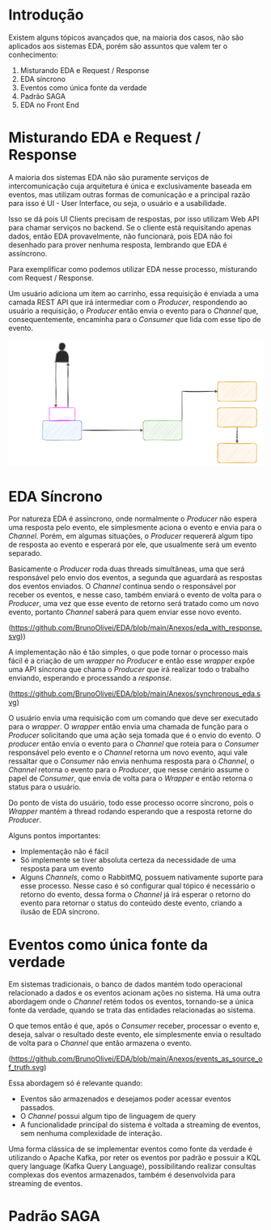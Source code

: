 # Introdução

Existem alguns tópicos avançados que, na maioria dos casos, não são aplicados aos sistemas EDA, porém são assuntos que valem ter o conhecimento:

1. Misturando EDA e Request  / Response 
2. EDA síncrono
3. Eventos como única fonte da verdade 
4. Padrão SAGA
5. EDA no Front End

# Misturando EDA e Request / Response

A maioria dos sistemas EDA não são puramente serviços de intercomunicação cuja arquitetura é única e exclusivamente baseada em eventos, mas utilizam outras formas de comunicação e a principal razão para isso é UI - User Interface, ou seja, o usuário e a usabilidade.

Isso se dá pois UI Clients precisam de respostas, por isso utilizam Web API para chamar serviços no backend. Se o cliente está requisitando apenas dados, então EDA provavelmente, não funcionará, pois EDA não foi desenhado para prover nenhuma resposta, lembrando que EDA é assíncrono. 

Para exemplificar como podemos utilizar EDA nesse processo, misturando com Request / Response. 

Um usuário adiciona um item ao carrinho, essa requisição é enviada a uma camada REST API que irá intermediar com o _Producer_, respondendo ao usuário a requisição, o _Producer_ então envia o evento para o _Channel_ que, consequentemente, encaminha para o _Consumer_ que lida com esse tipo de evento. 

![[mixing_eda_with_request_response]](https://github.com/BrunoOlivei/EDA/blob/main/Anexos/mixing_eda_with_request_response.svg)
# EDA Síncrono

Por natureza EDA é assíncrono, onde normalmente o _Producer_ não espera uma resposta pelo evento, ele simplesmente aciona o evento e envia para o _Channel_. Porém, em algumas situações, o _Producer_ requererá algum tipo de resposta ao evento e esperará por ele, que usualmente será um evento separado. 

Basicamente o _Producer_ roda duas threads simultâneas, uma que será responsável pelo envio dos eventos, a segunda que aguardará as respostas dos eventos enviados. O _Channel_ continua sendo o responsável por receber os eventos, e nesse caso, também enviará o evento de volta para o _Producer_, uma vez que esse evento de retorno será tratado como um novo evento, portanto _Channel_ saberá para quem enviar esse novo evento. 

(https://github.com/BrunoOlivei/EDA/blob/main/Anexos/eda_with_response.svg))

A implementação não é tão simples, o que pode tornar o processo mais fácil é a criação de um _wrapper_ no _Producer_ e então esse _wrapper_ expõe uma API síncrona que chama o _Producer_ que irá realizar todo o trabalho enviando, esperando e processando a _response_.

(https://github.com/BrunoOlivei/EDA/blob/main/Anexos/synchronous_eda.svg)

O usuário envia uma requisição com um comando que deve ser executado para o _wrapper_. O _wrapper_ então envia uma chamada de função para o _Producer_ solicitando que uma ação seja tomada que é o envio do evento. O _producer_ então envia o evento para o _Channel_ que roteia para o _Consumer_ responsável pelo evento e o _Channel_ retorna um novo evento, aqui vale ressaltar que o _Consumer_ não envia nenhuma resposta para o _Channel_, o _Channel_ retorna o evento para o _Producer_, que nesse cenário assume o papel de _Consumer_, que envia de volta para o _Wrapper_ e então retorna o status para o usuário. 

Do ponto de vista do usuário, todo esse processo ocorre síncrono, pois o _Wrapper_ mantém a thread rodando esperando que a resposta retorne do _Producer_.

Alguns pontos importantes:

- Implementação não é fácil
- Só implemente se tiver absoluta certeza da necessidade de uma resposta para um evento
- Alguns _Channels_, como o RabbitMQ, possuem nativamente suporte para esse processo. Nesse caso é só configurar qual tópico é necessário o retorno do evento, dessa forma o _Channel_ já irá esperar o retorno do evento para retornar o status do conteúdo deste evento, criando a ilusão de EDA síncrono.

# Eventos como única fonte da verdade 

Em sistemas tradicionais, o banco de dados mantém todo operacional relacionado a dados e os eventos acionam ações no sistema. Há uma outra abordagem onde o _Channel_ retém todos os eventos, tornando-se a única fonte da verdade, quando se trata das entidades relacionadas ao sistema. 

O que temos então é que, após o _Consumer_ receber, processar o evento e, deseja, salvar o resultado deste evento, ele simplesmente envia o resultado de volta para o _Channel_ que então armazena o evento. 

(https://github.com/BrunoOlivei/EDA/blob/main/Anexos/events_as_source_of_truth.svg)

Essa abordagem só é relevante quando:

- Eventos são armazenados e desejamos poder acessar eventos passados.
- O _Channel_ possui algum tipo de linguagem de query
- A funcionalidade principal do sistema é voltada a streaming de eventos, sem nenhuma complexidade de interação. 

Uma forma clássica de se implementar eventos como fonte da verdade é utilizando o Apache Kafka, por reter os eventos por padrão e possuir a KQL query language (Kafka Query Language), possibilitando realizar consultas complexas dos eventos armazenados, também é desenvolvida para streaming de eventos. 

# Padrão SAGA


